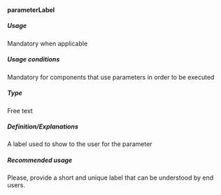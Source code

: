 #### parameterLabel
##### Usage
Mandatory when applicable
##### Usage conditions
Mandatory for components that use parameters in order to be executed
##### Type
Free text
##### Definition/Explanations
A label used to show to the user for the parameter
##### Recommended usage
Please, provide a short and unique label that can be understood by end users.